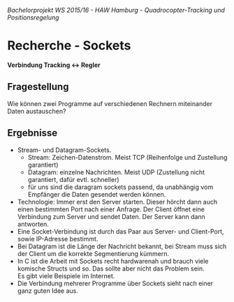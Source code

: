 *Bachelorprojekt WS 2015/16 - HAW Hamburg - Quadrocopter-Tracking und Positionsregelung*
# Recherche - Sockets
**Verbindung Tracking <-> Regler**

## Fragestellung
Wie können zwei Programme auf verschiedenen Rechnern miteinander Daten austauschen?

## Ergebnisse
- Stream- und Datagram-Sockets.
	- Stream: Zeichen-Datenstrom. Meist TCP (Reihenfolge und Zustellung garantiert)
	- Datagram: einzelne Nachrichten. Meist UDP (Zustellung nicht garantiert, dafür evtl. schneller)
	- für uns sind die daragram sockets passend, da unabhängig vom Empfänger die Daten gesendet werden können.
- Technologie: Immer erst den Server starten. Dieser hörcht dann auch einen bestimmten Port nach einer Anfrage. Der Client öffnet eine Verbindung zum Server und sendet Daten. Der Server kann dann antworten.
- Eine Socket-Verbindung ist durch das Paar aus Server- und Client-Port, sowie IP-Adresse bestimmt.
- Bei Datagram ist die Länge der Nachricht bekannt, bei Stream muss sich der Client um die korrekte Segmentierung kümmern.
- In C ist die Arbeit mit Sockets recht hardwarenah und brauch viele komische Structs und so. Das sollte aber nicht das Problem sein.  
Es gibt viele Beispiele im Internet.
- Die Verbindung mehrerer Programme über Sockets sieht nach einer ganz guten Idee aus.

